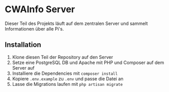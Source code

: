 # CWAInfo Server

Dieser Teil des Projekts läuft auf dem zentralen Server und sammelt Informationen über alle Pi's.

## Installation

1. Klone diesen Teil der Repository auf den Server
1. Setze eine PostgreSQL DB und Apache mit PHP und Composer auf dem Server auf
1. Installiere die Dependencies mit `composer install`
1. Kopiere `.env.example` zu `.env` und passe die Datei an
1. Lasse die Migrations laufen mit `php artisan migrate`
